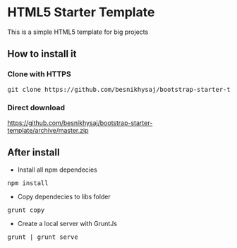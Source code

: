 # HTML5 Starter Template
This is a simple HTML5 template for big projects

## How to install it

### Clone with HTTPS 
<pre>git clone https://github.com/besnikhysaj/bootstrap-starter-template.git</pre>

### Direct download
https://github.com/besnikhysaj/bootstrap-starter-template/archive/master.zip

## After install

- Install all npm dependecies
<pre>npm install</pre> 

- Copy dependecies to libs folder
<pre>grunt copy</pre> 

- Create a local server with GruntJs
<pre>grunt | grunt serve</pre>
